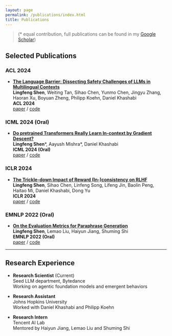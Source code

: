 ```yaml
---
layout: page
permalink: /publications/index.html
title: Publications
---
```


> (* equal contribution, full publications can be found in my [Google Scholar](https://scholar.google.com/citations?user=PoSTdLAAAAAJ&hl=en))

## Selected Publications

### ACL 2024
- [**The Language Barrier: Dissecting Safety Challenges of LLMs in Multilingual Contexts**](https://arxiv.org/abs/2401.13136)<br>**Lingfeng Shen**, Weiting Tan, Sihao Chen, Yunmo Chen, Jingyu Zhang, Haoran Xu, Boyuan Zheng, Philipp Koehn, Daniel Khashabi<br>**ACL 2024**<br>[paper](https://arxiv.org/abs/2401.13136) / [code](https://github.com/shadowkiller33/Language_attack)

### ICML 2024 (Oral)
- [**Do pretrained Transformers Really Learn In-context by Gradient Descent?**](https://arxiv.org/abs/2310.08540)<br>**Lingfeng Shen***, Aayush Mishra*, Daniel Khashabi<br>**ICML 2024 (Oral)**<br>[paper](https://arxiv.org/abs/2310.08540) / [code](https://github.com/shadowkiller33/in-context_learning)

### ICLR 2024
- [**The Trickle-down Impact of Reward (In-)consistency on RLHF**](https://arxiv.org/abs/2309.16155v1)<br>**Lingfeng Shen**, Sihao Chen, Linfeng Song, Lifeng Jin, Baolin Peng, Haitao Mi, Daniel Khashabi, Dong Yu<br>**ICLR 2024**<br>[paper](https://arxiv.org/abs/2309.16155v1) / [code](https://github.com/shadowkiller33/Contrast-Instruction)

### EMNLP 2022 (Oral)
- [**On the Evaluation Metrics for Paraphrase Generation**](https://arxiv.org/abs/2202.08479)<br>**Lingfeng Shen**, Lemao Liu, Haiyun Jiang, Shuming Shi<br>**EMNLP 2022 (Oral)**<br>[paper](https://arxiv.org/abs/2202.08479) / [code](https://github.com/shadowkiller33/ParaScore)

---


## Research Experience

- **Research Scientist** (Current)<br>Seed LLM department, Bytedance<br>Working on agentic foundation models and emergent behaviors

- **Research Assistant**<br>Johns Hopkins University<br>Worked with Daniel Khashabi and Philipp Koehn

- **Research Intern**<br>Tencent AI Lab<br>Mentored by Haiyun Jiang, Lemao Liu and Shuming Shi


<br>